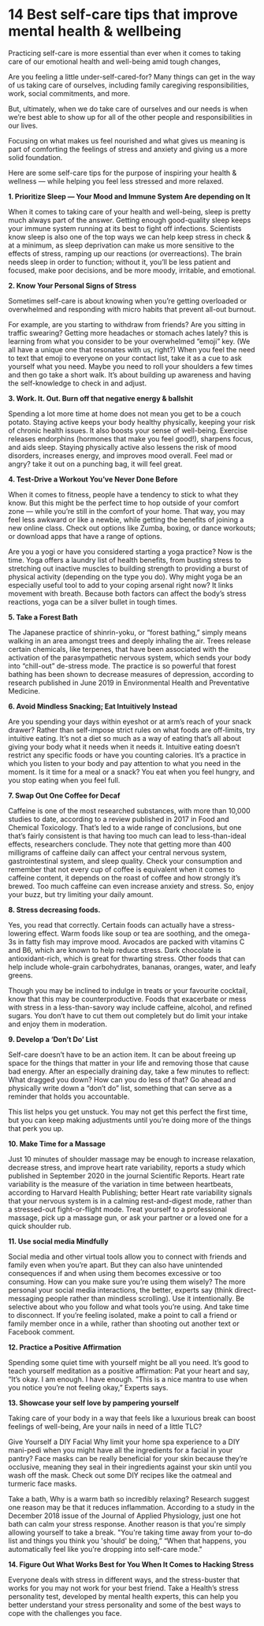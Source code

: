 # 14 Best self-care tips that improve mental health & wellbeing

Practicing self-care is more essential than ever when it comes to taking care of our emotional health and well-being amid tough changes,

Are you feeling a little under-self-cared-for? Many things can get in the way of us taking care of ourselves, including family caregiving responsibilities, work, social commitments, and more.

But, ultimately, when we do take care of ourselves and our needs is when we’re best able to show up for all of the other people and responsibilities in our lives.

Focusing on what makes us feel nourished and what gives us meaning is part of comforting the feelings of stress and anxiety and giving us a more solid foundation.

Here are some self-care tips for the purpose of inspiring your health & wellness — while helping you feel less stressed and more relaxed.

**1. Prioritize Sleep — Your Mood and Immune System Are depending on It**

When it comes to taking care of your health and well-being, sleep is pretty much always part of the answer. Getting enough good-quality sleep keeps your immune system running at its best to fight off infections. Scientists know sleep is also one of the top ways we can help keep stress in check & at a minimum, as sleep deprivation can make us more sensitive to the effects of stress, ramping up our reactions (or overreactions). The brain needs sleep in order to function; without it, you’ll be less patient and focused, make poor decisions, and be more moody, irritable, and emotional.

**2. Know Your Personal Signs of Stress**

Sometimes self-care is about knowing when you’re getting overloaded or overwhelmed and responding with micro habits that prevent all-out burnout.

For example, are you starting to withdraw from friends? Are you sitting in traffic swearing? Getting more headaches or stomach aches lately? this is learning from what you consider to be your overwhelmed “emoji” key. (We all have a unique one that resonates with us, right?) When you feel the need to text that emoji to everyone on your contact list, take it as a cue to ask yourself what you need. Maybe you need to roll your shoulders a few times and then go take a short walk. It’s about building up awareness and having the self-knowledge to check in and adjust.

**3. Work. It. Out. Burn off that negative energy & ballshit**

Spending a lot more time at home does not mean you get to be a couch potato. Staying active keeps your body healthy physically, keeping your risk of chronic health issues. It also boosts your sense of well-being. Exercise releases endorphins (hormones that make you feel good!), sharpens focus, and aids sleep. Staying physically active also lessens the risk of mood disorders, increases energy, and improves mood overall. Feel mad or angry? take it out on a punching bag, it will feel great.

**4. Test-Drive a Workout You’ve Never Done Before**

When it comes to fitness, people have a tendency to stick to what they know. But this might be the perfect time to hop outside of your comfort zone — while you’re still in the comfort of your home. That way, you may feel less awkward or like a newbie, while getting the benefits of joining a new online class. Check out options like Zumba, boxing, or dance workouts; or download apps that have a range of options.

Are you a yogi or have you considered starting a yoga practice? Now is the time. Yoga offers a laundry list of health benefits, from busting stress to stretching out inactive muscles to building strength to providing a burst of physical activity (depending on the type you do). Why might yoga be an especially useful tool to add to your coping arsenal right now? It links movement with breath. Because both factors can affect the body’s stress reactions, yoga can be a silver bullet in tough times.

**5. Take a Forest Bath**

The Japanese practice of shinrin-yoku, or “forest bathing,” simply means walking in an area amongst trees and deeply inhaling the air. Trees release certain chemicals, like terpenes, that have been associated with the activation of the parasympathetic nervous system, which sends your body into “chill-out” de-stress mode. The practice is so powerful that forest bathing has been shown to decrease measures of depression, according to research published in June 2019 in Environmental Health and Preventative Medicine.

**6. Avoid Mindless Snacking; Eat Intuitively Instead**

Are you spending your days within eyeshot or at arm’s reach of your snack drawer? Rather than self-impose strict rules on what foods are off-limits, try intuitive eating. It’s not a diet so much as a way of eating that’s all about giving your body what it needs when it needs it. Intuitive eating doesn’t restrict any specific foods or have you counting calories. It’s a practice in which you listen to your body and pay attention to what you need in the moment. Is it time for a meal or a snack? You eat when you feel hungry, and you stop eating when you feel full.

**7. Swap Out One Coffee for Decaf**

Caffeine is one of the most researched substances, with more than 10,000 studies to date, according to a review published in 2017 in Food and Chemical Toxicology. That’s led to a wide range of conclusions, but one that’s fairly consistent is that having too much can lead to less-than-ideal effects, researchers conclude. They note that getting more than 400 milligrams of caffeine daily can affect your central nervous system, gastrointestinal system, and sleep quality. Check your consumption and remember that not every cup of coffee is equivalent when it comes to caffeine content, it depends on the roast of coffee and how strongly it’s brewed. Too much caffeine can even increase anxiety and stress. So, enjoy your buzz, but try limiting your daily amount.

**8. Stress decreasing foods.**

Yes, you read that correctly. Certain foods can actually have a stress-lowering effect. Warm foods like soup or tea are soothing, and the omega-3s in fatty fish may improve mood. Avocados are packed with vitamins C and B6, which are known to help reduce stress. Dark chocolate is antioxidant-rich, which is great for thwarting stress. Other foods that can help include whole-grain carbohydrates, bananas, oranges, water, and leafy greens.

Though you may be inclined to indulge in treats or your favourite cocktail, know that this may be counterproductive. Foods that exacerbate or mess with stress in a less-than-savory way include caffeine, alcohol, and refined sugars. You don’t have to cut them out completely but do limit your intake and enjoy them in moderation.

**9. Develop a ‘Don’t Do’ List**

Self-care doesn’t have to be an action item. It can be about freeing up space for the things that matter in your life and removing those that cause bad energy. After an especially draining day, take a few minutes to reflect: What dragged you down? How can you do less of that? Go ahead and physically write down a “don’t do” list, something that can serve as a reminder that holds you accountable.

This list helps you get unstuck. You may not get this perfect the first time, but you can keep making adjustments until you’re doing more of the things that perk you up.

**10. Make Time for a Massage**

Just 10 minutes of shoulder massage may be enough to increase relaxation, decrease stress, and improve heart rate variability, reports a study which published in September 2020 in the journal Scientific Reports. Heart rate variability is the measure of the variation in time between heartbeats, according to Harvard Health Publishing; better Heart rate variability signals that your nervous system is in a calming rest-and-digest mode, rather than a stressed-out fight-or-flight mode. Treat yourself to a professional massage, pick up a massage gun, or ask your partner or a loved one for a quick shoulder rub.

**11. Use social media Mindfully**

Social media and other virtual tools allow you to connect with friends and family even when you’re apart. But they can also have unintended consequences if and when using them becomes excessive or too consuming. How can you make sure you’re using them wisely? The more personal your social media interactions, the better, experts say (think direct-messaging people rather than mindless scrolling). Use it intentionally. Be selective about who you follow and what tools you’re using. And take time to disconnect. If you’re feeling isolated, make a point to call a friend or family member once in a while, rather than shooting out another text or Facebook comment.

**12. Practice a Positive Affirmation**

Spending some quiet time with yourself might be all you need. It’s good to teach yourself meditation as a positive affirmation: Pat your heart and say, “It’s okay. I am enough. I have enough. ”This is a nice mantra to use when you notice you’re not feeling okay,” Experts says.

**13. Showcase your self love by pampering yourself**

Taking care of your body in a way that feels like a luxurious break can boost feelings of well-being, Are your nails in need of a little TLC?

Give Yourself a DIY Facial Why limit your home spa experience to a DIY mani-pedi when you might have all the ingredients for a facial in your pantry? Face masks can be really beneficial for your skin because they’re occlusive, meaning they seal in their ingredients against your skin until you wash off the mask. Check out some DIY recipes like the oatmeal and turmeric face masks.

Take a bath, Why is a warm bath so incredibly relaxing? Research suggest one reason may be that it reduces inflammation. According to a study in the December 2018 issue of the Journal of Applied Physiology, just one hot bath can calm your stress response. Another reason is that you're simply allowing yourself to take a break. "You're taking time away from your to-do list and things you think you 'should' be doing,” “When that happens, you automatically feel like you're dropping into self-care mode."

**14. Figure Out What Works Best for You When It Comes to Hacking Stress**

Everyone deals with stress in different ways, and the stress-buster that works for you may not work for your best friend. Take a Health’s stress personality test, developed by mental health experts, this can help you better understand your stress personality and some of the best ways to cope with the challenges you face.